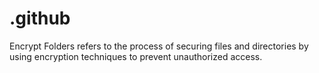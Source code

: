 # .github
Encrypt Folders refers to the process of securing files and directories by using encryption techniques to prevent unauthorized access. 
